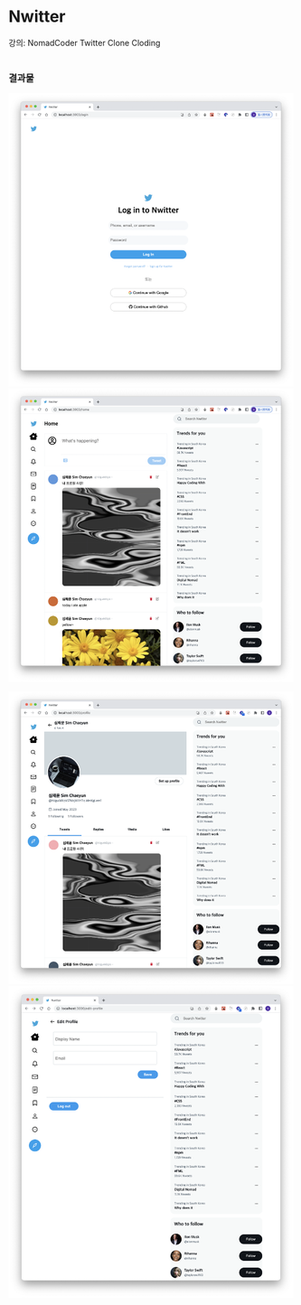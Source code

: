 # Nwitter
강의: NomadCoder Twitter Clone Cloding
<br />
<br />

### 결과물
<p>
<img src="src/assets/login.png" width="650px">
<img src="src/assets/home.png" width="650px">
</p>

<p>
<img src="src/assets/profile.png" width="650px">
<img src="src/assets/edit-profile.png" width="650px">
</p>
